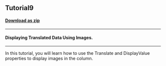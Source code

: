 ## Tutorial9
#### [Download as zip](https://grapecity.github.io/DownGit/#/home?url=https://github.com/GrapeCity/ComponentOne-WinForms-Samples/tree/master/NetFramework\List\VB\Tutorials\Tutorial9)
____
#### Displaying Translated Data Using Images.
____
In this tutorial, you will learn how to use the Translate and DisplayValue properties  to display images in the column. 







